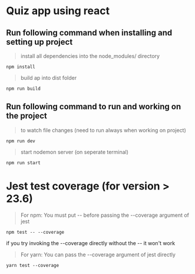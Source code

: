 # Quiz app using react 

## Run following command when installing and setting up project

> install all dependencies into the node_modules/ directory

```
npm install
```

> build ap into dist folder 

```
npm run build
```

## Run following command to run and working on the project

> to watch file changes (need to run always when working on project)

```
npm run dev
```

> start nodemon server (on seperate terminal)
```
npm run start
```

# Jest test coverage (for version >  23.6)


> For npm:
You must put -- before passing the --coverage argument of jest
```
npm test -- --coverage
```
if you try invoking the --coverage directly without the -- it won't work

> For yarn:
You can pass the --coverage argument of jest directly
```
yarn test --coverage
```